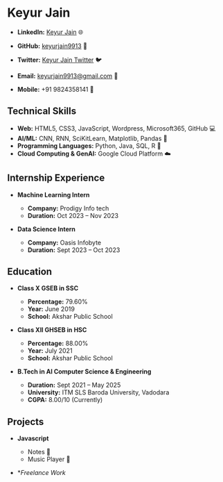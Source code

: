 # Keyur Jain

- **LinkedIn:** [Keyur Jain](#) 🌐
- **GitHub:** [keyurjain9913](https://github.com/keyurjain9913) 🐙
- **Twitter:** [Keyur Jain Twitter](#) 🐦

- **Email:** keyurjain9913@gmail.com 📧
- **Mobile:** +91 9824358141 📱

## Technical Skills

- **Web:** HTML5, CSS3, JavaScript, Wordpress, Microsoft365, GitHub 💻
- **AI/ML:** CNN, RNN, SciKitLearn, Matplotlib, Pandas 🤖
- **Programming Languages:** Python, Java, SQL, R 🐍
- **Cloud Computing & GenAI:** Google Cloud Platform ☁️

## Internship Experience

- **Machine Learning Intern**
  - **Company:** Prodigy Info tech
  - **Duration:** Oct 2023 – Nov 2023

- **Data Science Intern**
  - **Company:** Oasis Infobyte
  - **Duration:** Sept 2023 – Oct 2023

## Education

- **Class X GSEB in SSC**
  - **Percentage:** 79.60%
  - **Year:** June 2019
  - **School:** Akshar Public School

- **Class XII GHSEB in HSC**
  - **Percentage:** 88.00%
  - **Year:** July 2021
  - **School:** Akshar Public School

- **B.Tech in AI Computer Science & Engineering**
  - **Duration:** Sept 2021 – May 2025
  - **University:** ITM SLS Baroda University, Vadodara
  - **CGPA:** 8.00/10 (Currently)

## Projects

- **Javascript**
  - Notes 📝
  - Music Player 🎵

- **Freelance Work*
